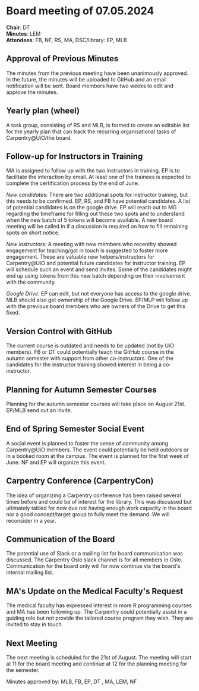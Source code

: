 # Board meeting of 07.05.2024

**Chair**: DT  
**Minutes**: LEM  
**Attendees**: FB, NF, RS, MA, DSC/library: EP, MLB

## Approval of Previous Minutes
The minutes from the previous meeting have been unanimously approved. In the future, the minutes will be uploaded to GitHub and an email notification will be sent. Board members have two weeks to edit and approve the minutes.

## Yearly plan (wheel)
A task group, consisting of RS and MLB, is formed to create an editable list for the yearly plan that can track the recurring organisational tasks of Carpentry@UiO/the board.

## Follow-up for Instructors in Training
MA is assigned to follow up with the two instructors in training. EP is to facilitate the interaction by email. 
At least one of the trainees is expected to complete the certification process by the end of June. 

*New candidates:*
There are two additional spots for instructor training, but this needs to be confirmed. EP, RS, and FB have potential candidates. A list of potential candidates is on the google drive.
EP will reach out to MG regarding the timeframe for filling out these two spots and to understand when the new batch of 5 tokens will become available. A new board meeting will be called in if a discussion is required on how to fill remaining spots on short notice. 

*New instructors:* A meeting with new members who recentlty showed engagement for teaching/got in touch is suggested to foster more engagement. These are valuable new helpers/instructors for Carpentry@UiO and potential future candidates for instructor training. EP will schedule such an event and send invites. Some of the candidates might end up using tokens from this new batch depending on their involvement with the community. 

*Google Drive*: EP can edit, but not everyone has access to the google drive. MLB should also get ownership of the Google Drive. EP/MLP will follow up with the previous board members who are owners of the Drive to get this fixed.

## Version Control with GitHub 
The current course is outdated and needs to be updated (not by UiO members). FB or DT could potentially teach the  GitHub course in the autumn semester with support from other co-instructors. One of the candidates for the instructor training showed interest in being a co-instructor.

## Planning for Autumn Semester Courses 
Planning for the autumn semester courses will take place on August 21st. EP/MLB send out an invite.

## End of Spring Semester Social Event
A social event is planned to foster the sense of community among Carpentry@UiO members. The event could potentially be held outdoors or in a booked room at the campus. The event is planned for the first week of June. NF and EP will organize this event.

## Carpentry Conference (CarpentryCon)  
The idea of organizing a Carpentry conference has been raised several times before and could be of interest for the library. This was discussed but ultimately tabled for now due not having enough work capacity in the board nor a good concept/target group to fully meet the demand. We will reconsider in a year. 

## Communication of the Board  
The potential use of Slack or a mailing list for board communication was discussed. The Carpentry Oslo slack channel is for all members in Oslo. Communication for the board only will for now continue via the board's internal mailing list.

## MA's Update on the Medical Faculty's Request
The medical faculty has expressed interest in more R programming courses and MA has been following up. The Carpentry could potentially assist in a guiding role but not provide the tailored course program they wish. They are invited to stay in touch.
   
## **Next Meeting**  
The next meeting is scheduled for the 21st of August. The meeting will start at 11 for the board meeting and continue at 12 for the planning meeting for the semester.

Minutes approved by:
MLB, FB, EP, DT , MA, LEM, NF
